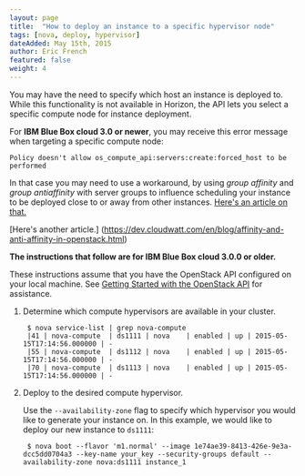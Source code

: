 ```yaml
---
layout: page
title:  "How to deploy an instance to a specific hypervisor node"
tags: [nova, deploy, hypervisor]
dateAdded: May 15th, 2015
author: Eric French
featured: false
weight: 4
---
```


You may have the need to specify which host an instance is deployed to. While this functionality is not available in Horizon, the API lets you select a specific compute node for instance deployment.

For **IBM Blue Box cloud 3.0 or newer**, you may receive this error message when targeting a specific compute node:

`Policy doesn't allow os_compute_api:servers:create:forced_host to be performed` 

In that case you may need to use a workaround, by using _group affinity_ and _group antiaffinity_ with server groups to influence scheduling your instance to be deployed close to or away from other instances. [Here's an article on that.](https://raymii.org/s/articles/Openstack_Affinity_Groups-make-sure-instances-are-on-the-same-or-a-different-hypervisor-host.html)

[Here's another article.] (https://dev.cloudwatt.com/en/blog/affinity-and-anti-affinity-in-openstack.html)


**The instructions that follow are for IBM Blue Box cloud 3.0.0 or older.**

These instructions assume that you have the OpenStack API configured on your local machine. See [Getting Started with the OpenStack API](http://ibm-blue-box-help.github.io/help-documentation/openstack/api/openstack-api-getting-started/) for assistance.

1. Determine which compute hypervisors are available in your cluster.


		$ nova service-list | grep nova-compute
		|41 | nova-compute  | ds1111 | nova    | enabled | up | 2015-05-15T17:14:56.000000 | -
		|55 | nova-compute  | ds1112 | nova    | enabled | up | 2015-05-15T17:14:56.000000 | -
		|70 | nova-compute  | ds1113 | nova    | enabled | up | 2015-05-15T17:14:56.000000 | -


2. Deploy to the desired compute hypervisor.

   Use the `--availability-zone` flag to specify which hypervisor you would like to generate your instance on. In this example, we would like to deploy our new instance to `ds1111`:


		$ nova boot --flavor 'm1.normal' --image 1e74ae39-8413-426e-9e3a-dcc5dd0704a3 --key-name your_key --security-groups default --availability-zone nova:ds1111 instance_1

